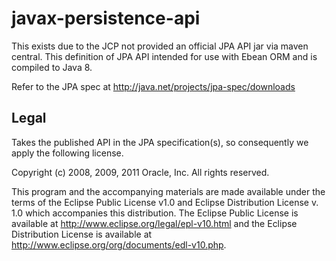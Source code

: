 # javax-persistence-api

This exists due to the JCP not provided an official JPA API jar via maven central. This definition of JPA API intended for 
use with Ebean ORM and is compiled to Java 8.

Refer to the JPA spec at http://java.net/projects/jpa-spec/downloads


## Legal

Takes the published API in the JPA specification(s), so consequently we apply the following license.

Copyright (c) 2008, 2009, 2011 Oracle, Inc. All rights reserved.

This program and the accompanying materials are made available under the
terms of the Eclipse Public License v1.0 and Eclipse Distribution License v. 1.0
which accompanies this distribution.  The Eclipse Public License is available
at http://www.eclipse.org/legal/epl-v10.html and the Eclipse Distribution License
is available at http://www.eclipse.org/org/documents/edl-v10.php.

